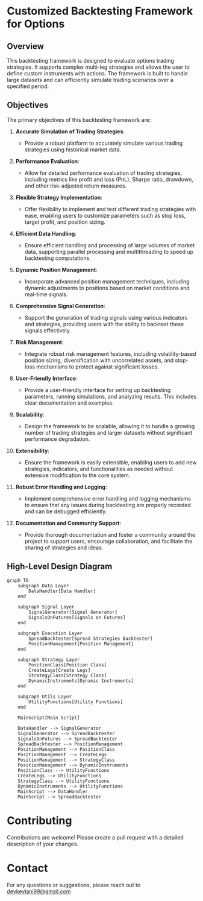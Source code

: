 # Customized Backtesting Framework for Options
## Overview

This backtesting framework is designed to evaluate options trading strategies. It supports complex multi-leg strategies and allows the user to define custom instruments with actions. The framework is built to handle large datasets and can efficiently simulate trading scenarios over a specified period.
## Objectives

The primary objectives of this backtesting framework are:

1. **Accurate Simulation of Trading Strategies**:
    - Provide a robust platform to accurately simulate various trading strategies using historical market data.

2. **Performance Evaluation**:
    - Allow for detailed performance evaluation of trading strategies, including metrics like profit and loss (PnL), Sharpe ratio, drawdown, and other risk-adjusted return measures.

3. **Flexible Strategy Implementation**:
    - Offer flexibility to implement and test different trading strategies with ease, enabling users to customize parameters such as stop loss, target profit, and position sizing.

4. **Efficient Data Handling**:
    - Ensure efficient handling and processing of large volumes of market data, supporting parallel processing and multithreading to speed up backtesting computations.

5. **Dynamic Position Management**:
    - Incorporate advanced position management techniques, including dynamic adjustments to positions based on market conditions and real-time signals.

6. **Comprehensive Signal Generation**:
    - Support the generation of trading signals using various indicators and strategies, providing users with the ability to backtest these signals effectively.

7. **Risk Management**:
    - Integrate robust risk management features, including volatility-based position sizing, diversification with uncorrelated assets, and stop-loss mechanisms to protect against significant losses.

8. **User-Friendly Interface**:
    - Provide a user-friendly interface for setting up backtesting parameters, running simulations, and analyzing results. This includes clear documentation and examples.

9. **Scalability**:
    - Design the framework to be scalable, allowing it to handle a growing number of trading strategies and larger datasets without significant performance degradation.

10. **Extensibility**:
    - Ensure the framework is easily extensible, enabling users to add new strategies, indicators, and functionalities as needed without extensive modification to the core system.

11. **Robust Error Handling and Logging**:
    - Implement comprehensive error handling and logging mechanisms to ensure that any issues during backtesting are properly recorded and can be debugged efficiently.

12. **Documentation and Community Support**:
    - Provide thorough documentation and foster a community around the project to support users, encourage collaboration, and facilitate the sharing of strategies and ideas.


## High-Level Design Diagram

```mermaid
graph TD
    subgraph Data Layer
        DataHandler[Data Handler]
    end

    subgraph Signal Layer
        SignalGenerator[Signal Generator]
        SignalsOnFutures[Signals on Futures]
    end

    subgraph Execution Layer
        SpreadBacktester[Spread Strategies Backtester]
        PositionManagement[Position Management]
    end

    subgraph Strategy Layer
        PositionClass[Position Class]
        CreateLegs[Create Legs]
        StrategyClass[Strategy Class]
        DynamicInstruments[Dynamic Instruments]
    end

    subgraph Utils Layer
        UtilityFunctions[Utility Functions]
    end

    MainScript[Main Script]

    DataHandler --> SignalGenerator
    SignalGenerator --> SpreadBacktester
    SignalsOnFutures --> SpreadBacktester
    SpreadBacktester --> PositionManagement
    PositionManagement --> PositionClass
    PositionManagement --> CreateLegs
    PositionManagement --> StrategyClass
    PositionManagement --> DynamicInstruments
    PositionClass --> UtilityFunctions
    CreateLegs --> UtilityFunctions
    StrategyClass --> UtilityFunctions
    DynamicInstruments --> UtilityFunctions
    MainScript --> DataHandler
    MainScript --> SpreadBacktester
```




# Contributing

Contributions are welcome! Please create a pull request with a detailed description of your changes.


# Contact

For any questions or suggestions, please reach out to devkevlani99@gmail.com
